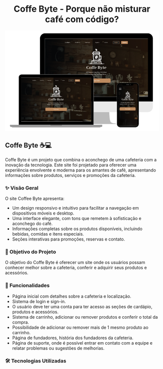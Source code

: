 <h1 align="center"> Coffe Byte - Porque não misturar café com código?</h1>

<div align="center">
  <img alt="Demonstração" src="coffe-byte-telas.png" />
</div>

<h2>Coffe Byte ☕💻</h2>
<p> Coffe Byte é um projeto que combina o aconchego de uma cafeteria com a inovação da tecnologia. Este site foi projetado para oferecer uma experiência envolvente e moderna para os amantes de café, apresentando informações sobre produtos, serviços e promoções da cafeteria.</p> 

<h3>✨ Visão Geral</h3>
<p>O site Coffee Byte apresenta:</p>

<ul>
    <li>Um design responsivo e intuitivo para facilitar a navegação em dispositivos móveis e desktop.</li>
    <li>Uma interface elegante, com tons que remetem à sofisticação e aconchego do café.</li>
    <li>Informações completas sobre os produtos disponíveis, incluindo bebidas, comidas e itens especiais.</li>
    <li>Seções interativas para promoções, reservas e contato.</li>
    
</ul> 

<h3>🎯 Objetivo do Projeto</h3>
<p>O objetivo do Coffe Byte é oferecer um site onde os usuários possam conhecer
melhor sobre a cafeteria, conferir e adquirir seus produtos e acessórios.
</p> 

<h3> 🚀 Funcionalidades</h3>

<ul> 
    <li>Página inicial com detalhes sobre a cafeteria e localização.</li>
    <li>Sistema de login e sign-in.</li>
    <li>O usuário deve ter uma conta para ter acesso as seções de cardápio, produtos e acessórios.</li>
    <li>Sistema de carrinho, adicionar ou remover produtos e conferir o total da compra.</li>
    <li>Possibilidade de adicionar ou remover mais de 1 mesmo produto ao carrinho.</li>
    <li>Página de fundadores, história dos fundadores da cafeteria.</li>
    <li>Página de suporte, onde é possível entrar em contato com a equipe e relatar problemas ou sugestões de melhorias. </li>

</ul>

<h3> 🛠️ Tecnologias Utilizadas</h3>

<img aling="center" src="https://img.shields.io/badge/HTML5-E34F26?style=for-the-badge&logo=html5&logoColor=white" alt=""> 
<img aling="center" src="https://img.shields.io/badge/CSS3-1572B6?style=for-the-badge&logo=css3&logoColor=white" alt="">
<img aling="center" src="https://img.shields.io/badge/JavaScript-F7DF1E?style=for-the-badge&logo=javascript&logoColor=black" alt="">
<img aling="center" src="https://img.shields.io/badge/Node.js-43853D?style=for-the-badge&logo=node.js&logoColor=white" alt="">
<img aling="center" src="https://img.shields.io/badge/Sass-CC6699?style=for-the-badge&logo=sass&logoColor=white" alt="">
